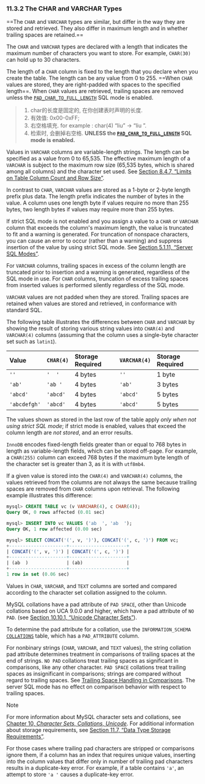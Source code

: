 ### 11.3.2 The CHAR and VARCHAR Types



==The `CHAR` and `VARCHAR` types are similar, but differ in the way they are stored and retrieved. They also differ in maximum length and in whether trailing spaces are retained.==

The `CHAR` and `VARCHAR` types are declared with a length that indicates the maximum number of characters you want to store. For example, `CHAR(30)` can hold up to 30 characters.

The length of a `CHAR` column is fixed to the length that you declare when you create the table. The length can be any value from 0 to 255. ==When `CHAR` values are stored, they are right-padded with spaces to the specified length==. When `CHAR` values are retrieved, trailing spaces are removed unless the [`PAD_CHAR_TO_FULL_LENGTH`](https://dev.mysql.com/doc/refman/8.0/en/sql-mode.html#sqlmode_pad_char_to_full_length) SQL mode is enabled.

>   1.   char的长度是固定的, 在你创建表时声明的长度.
>   2.   有效值: 0x00-0xFF;
>   3.   右空格填充. for example  : char(4)   “liu” -> “liu ”.
>   4.   检索时, 会删掉右空格.    **UNLESS  the [`PAD_CHAR_TO_FULL_LENGTH`](https://dev.mysql.com/doc/refman/8.0/en/sql-mode.html#sqlmode_pad_char_to_full_length) SQL mode is enabled.**

Values in `VARCHAR` columns are variable-length strings. The length can be specified as a value from 0 to 65,535. The effective maximum length of a `VARCHAR` is subject to the maximum row size (65,535 bytes, which is shared among all columns) and the character set used. See [Section 8.4.7, “Limits on Table Column Count and Row Size”](https://dev.mysql.com/doc/refman/8.0/en/column-count-limit.html).

In contrast to `CHAR`, `VARCHAR` values are stored as a 1-byte or 2-byte length prefix plus data. The length prefix indicates the number of bytes in the value. A column uses one length byte if values require no more than 255 bytes, two length bytes if values may require more than 255 bytes.

If strict SQL mode is not enabled and you assign a value to a `CHAR` or `VARCHAR` column that exceeds the column's maximum length, the value is truncated to fit and a warning is generated. For truncation of nonspace characters, you can cause an error to occur (rather than a warning) and suppress insertion of the value by using strict SQL mode. See [Section 5.1.11, “Server SQL Modes”](https://dev.mysql.com/doc/refman/8.0/en/sql-mode.html).

For `VARCHAR` columns, trailing spaces in excess of the column length are truncated prior to insertion and a warning is generated, regardless of the SQL mode in use. For `CHAR` columns, truncation of excess trailing spaces from inserted values is performed silently regardless of the SQL mode.

`VARCHAR` values are not padded when they are stored. Trailing spaces are retained when values are stored and retrieved, in conformance with standard SQL.

The following table illustrates the differences between `CHAR` and `VARCHAR` by showing the result of storing various string values into `CHAR(4)` and `VARCHAR(4)` columns (assuming that the column uses a single-byte character set such as `latin1`).

| Value        | `CHAR(4)` | Storage Required | `VARCHAR(4)` | Storage Required |
| :----------- | :-------- | :--------------- | :----------- | :--------------- |
| `''`         | `'  '`    | 4 bytes          | `''`         | 1 byte           |
| `'ab'`       | `'ab '`   | 4 bytes          | `'ab'`       | 3 bytes          |
| `'abcd'`     | `'abcd'`  | 4 bytes          | `'abcd'`     | 5 bytes          |
| `'abcdefgh'` | `'abcd'`  | 4 bytes          | `'abcd'`     | 5 bytes          |

The values shown as stored in the last row of the table apply *only when not using strict SQL mode*; if strict mode is enabled, values that exceed the column length are *not stored*, and an error results.

`InnoDB` encodes fixed-length fields greater than or equal to 768 bytes in length as variable-length fields, which can be stored off-page. For example, a `CHAR(255)` column can exceed 768 bytes if the maximum byte length of the character set is greater than 3, as it is with `utf8mb4`.

If a given value is stored into the `CHAR(4)` and `VARCHAR(4)` columns, the values retrieved from the columns are not always the same because trailing spaces are removed from `CHAR` columns upon retrieval. The following example illustrates this difference:

```sql
mysql> CREATE TABLE vc (v VARCHAR(4), c CHAR(4));
Query OK, 0 rows affected (0.01 sec)

mysql> INSERT INTO vc VALUES ('ab  ', 'ab  ');
Query OK, 1 row affected (0.00 sec)

mysql> SELECT CONCAT('(', v, ')'), CONCAT('(', c, ')') FROM vc;
+---------------------+---------------------+
| CONCAT('(', v, ')') | CONCAT('(', c, ')') |
+---------------------+---------------------+
| (ab  )              | (ab)                |
+---------------------+---------------------+
1 row in set (0.06 sec)
```

Values in `CHAR`, `VARCHAR`, and `TEXT` columns are sorted and compared according to the character set collation assigned to the column.



MySQL collations have a pad attribute of `PAD SPACE`, other than Unicode collations based on UCA 9.0.0 and higher, which have a pad attribute of `NO PAD`. (see [Section 10.10.1, “Unicode Character Sets”](https://dev.mysql.com/doc/refman/8.0/en/charset-unicode-sets.html)).

To determine the pad attribute for a collation, use the `INFORMATION_SCHEMA` [`COLLATIONS`](https://dev.mysql.com/doc/refman/8.0/en/information-schema-collations-table.html) table, which has a `PAD_ATTRIBUTE` column.

For nonbinary strings (`CHAR`, `VARCHAR`, and `TEXT` values), the string collation pad attribute determines treatment in comparisons of trailing spaces at the end of strings. `NO PAD` collations treat trailing spaces as significant in comparisons, like any other character. `PAD SPACE` collations treat trailing spaces as insignificant in comparisons; strings are compared without regard to trailing spaces. See [Trailing Space Handling in Comparisons](https://dev.mysql.com/doc/refman/8.0/en/charset-binary-collations.html#charset-binary-collations-trailing-space-comparisons). The server SQL mode has no effect on comparison behavior with respect to trailing spaces.

Note

For more information about MySQL character sets and collations, see [Chapter 10, *Character Sets, Collations, Unicode*](https://dev.mysql.com/doc/refman/8.0/en/charset.html). For additional information about storage requirements, see [Section 11.7, “Data Type Storage Requirements”](https://dev.mysql.com/doc/refman/8.0/en/storage-requirements.html).

For those cases where trailing pad characters are stripped or comparisons ignore them, if a column has an index that requires unique values, inserting into the column values that differ only in number of trailing pad characters results in a duplicate-key error. For example, if a table contains `'a'`, an attempt to store `'a '` causes a duplicate-key error.